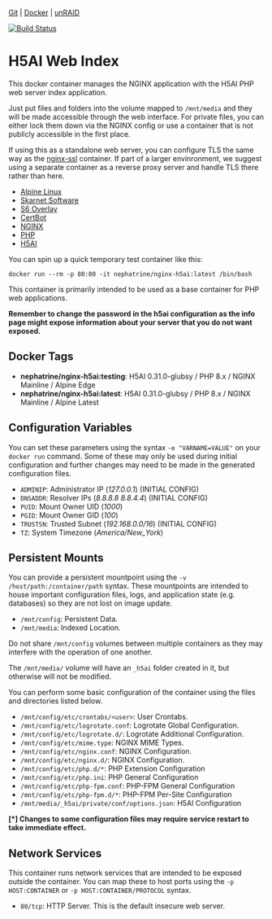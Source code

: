 [Git](https://code.nephatrine.net/nephatrine/docker-nginx-h5ai/src/branch/master) |
[Docker](https://hub.docker.com/r/nephatrine/nginx-h5ai/) |
[unRAID](https://code.nephatrine.net/nephatrine/unraid-containers)

[![Build Status](https://ci.nephatrine.net/api/badges/nephatrine/docker-nginx-h5ai/status.svg?ref=refs/heads/master)](https://ci.nephatrine.net/nephatrine/docker-nginx-h5ai)

# H5AI Web Index

This docker container manages the NGINX application with the H5AI PHP web
server index application.

Just put files and folders into the volume mapped to `/mnt/media` and they will
be made accessible through the web interface. For private files, you can either
lock them down via the NGINX config or use a container that is not publicly
accessible in the first place.

If using this as a standalone web server, you can configure TLS the same way as
the [nginx-ssl](https://hub.docker.com/r/nephatrine/nginx-ssl/) container. If
part of a larger envinronment, we suggest using a separate container as a
reverse proxy server and handle TLS there rather than here.

- [Alpine Linux](https://alpinelinux.org/)
- [Skarnet Software](https://skarnet.org/software/)
- [S6 Overlay](https://github.com/just-containers/s6-overlay)
- [CertBot](https://certbot.eff.org/)
- [NGINX](https://www.nginx.com/)
- [PHP](https://www.php.net/)
- [H5AI](https://larsjung.de/h5ai/)

You can spin up a quick temporary test container like this:

~~~
docker run --rm -p 80:80 -it nephatrine/nginx-h5ai:latest /bin/bash
~~~

This container is primarily intended to be used as a base container for PHP web
applications.

**Remember to change the password in the h5ai configuration as the info page might expose information about your server that you do not want exposed.**

## Docker Tags

- **nephatrine/nginx-h5ai:testing**: H5AI 0.31.0-glubsy / PHP 8.x / NGINX Mainline / Alpine Edge
- **nephatrine/nginx-h5ai:latest**: H5AI 0.31.0-glubsy / PHP 8.x / NGINX Mainline / Alpine Latest

## Configuration Variables

You can set these parameters using the syntax ``-e "VARNAME=VALUE"`` on your
``docker run`` command. Some of these may only be used during initial
configuration and further changes may need to be made in the generated
configuration files.

- ``ADMINIP``: Administrator IP (*127.0.0.1*) (INITIAL CONFIG)
- ``DNSADDR``: Resolver IPs (*8.8.8.8 8.8.4.4*) (INITIAL CONFIG)
- ``PUID``: Mount Owner UID (*1000*)
- ``PGID``: Mount Owner GID (*100*)
- ``TRUSTSN``: Trusted Subnet (*192.168.0.0/16*) (INITIAL CONFIG)
- ``TZ``: System Timezone (*America/New_York*)

## Persistent Mounts

You can provide a persistent mountpoint using the ``-v /host/path:/container/path``
syntax. These mountpoints are intended to house important configuration files,
logs, and application state (e.g. databases) so they are not lost on image
update.

- ``/mnt/config``: Persistent Data.
- ``/mnt/media``: Indexed Location.

Do not share ``/mnt/config`` volumes between multiple containers as they may
interfere with the operation of one another.

The ``/mnt/media/`` volume will have an `_h5ai` folder created in it, but
otherwise will not be modified.

You can perform some basic configuration of the container using the files and
directories listed below.

- ``/mnt/config/etc/crontabs/<user>``: User Crontabs.
- ``/mnt/config/etc/logrotate.conf``: Logrotate Global Configuration.
- ``/mnt/config/etc/logrotate.d/``: Logrotate Additional Configuration.
- ``/mnt/config/etc/mime.type``: NGINX MIME Types.
- ``/mnt/config/etc/nginx.conf``: NGINX Configuration.
- ``/mnt/config/etc/nginx.d/``: NGINX Configuration.
- ``/mnt/config/etc/php.d/*``: PHP Extension Configuration
- ``/mnt/config/etc/php.ini``: PHP General Configuration
- ``/mnt/config/etc/php-fpm.conf``: PHP-FPM General Configuration
- ``/mnt/config/etc/php-fpm.d/*``: PHP-FPM Per-Site Configuration
- ``/mnt/media/_h5ai/private/conf/options.json``: H5AI Configuration

**[*] Changes to some configuration files may require service restart to take
immediate effect.**

## Network Services

This container runs network services that are intended to be exposed outside
the container. You can map these to host ports using the ``-p HOST:CONTAINER``
or ``-p HOST:CONTAINER/PROTOCOL`` syntax.

- ``80/tcp``: HTTP Server. This is the default insecure web server.
